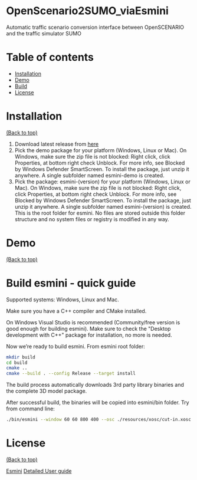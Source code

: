 # OpenScenario2SUMO_viaEsmini
Automatic traffic scenario conversion interface between OpenSCENARIO and the traffic simulator SUMO


# Table of contents


- [Installation](#installation)
- [Demo](#demo)
- [Build](#build)
- [License](#license)


# Installation

[(Back to top)](#table-of-contents)


1. Download latest release from [here](https://github.com/esmini/esmini/releases/latest)
2. Pick the demo package for your platform (Windows, Linux or Mac). 
On Windows, make sure the zip file is not blocked: Right click, click Properties, at bottom right check Unblock. For more info, see Blocked by Windows Defender SmartScreen.
To install the package, just unzip it anywhere. A single subfolder named esmini-demo is created. 
3. Pick the package: esmini-(version) for your platform (Windows, Linux or Mac). 
On Windows, make sure the zip file is not blocked: Right click, click Properties, at bottom right check Unblock. For more info, see Blocked by Windows Defender SmartScreen.
To install the package, just unzip it anywhere. A single subfolder named esmini-(version) is created. This is the root folder for esmini. No files are stored outside this folder structure and no system files or registry is modified in any way.



# Demo

[(Back to top)](#table-of-contents)



# Build esmini - quick guide

Supported systems: Windows, Linux and Mac.

Make sure you have a C++ compiler and CMake installed.

On Windows Visual Studio is recommended (Community/free version is good enough for building esmini). Make sure to check the "Desktop development with C++" package for installation, no more is needed.

Now we’re ready to build esmini. From esmini root folder:

```sh
mkdir build
cd build
cmake ..
cmake --build . --config Release --target install
```
The build process automatically downloads 3rd party library binaries and the complete 3D model package.

After successful build, the binaries will be copied into esmini/bin folder. Try from command line:
```sh
./bin/esmini --window 60 60 800 400 --osc ./resources/xosc/cut-in.xosc
```

# License

[(Back to top)](#table-of-contents)

[Esmini](https://github.com/esmini/esmini.git)
[Detailed User guide](https://esmini.github.io)


